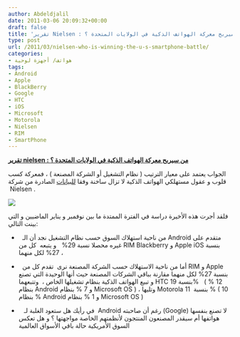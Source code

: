 ```yaml
---
author: Abdeldjalil
date: 2011-03-06 20:09:32+00:00
draft: false
title: 'تقرير Nielsen : من سيربح معركة الهواتف الذكية في الولايات المتحدة ؟'
type: post
url: /2011/03/nielsen-who-is-winning-the-u-s-smartphone-battle/
categories:
- هواتف/ أجهزة لوحية
tags:
- Android
- Apple
- BlackBerry
- Google
- HTC
- iOS
- Microsoft
- Motorola
- Nielsen
- RIM
- SmartPhone
---
```


[**تقرير nielsen : من سيربح معركة الهواتف الذكية في الولايات المتحدة ؟**
](https://www.it-scoop.com/2011/03/nielsen-who-is-winning-the-u-s-smartphone-battle)


الجواب يعتمد على معيار الترتيب ( نظام التشغيل أو الشركة المصنعة ) ، فمعركة كسب قلوب و عقول مستهلكي الهواتف الذكية لا تزال ساخنة وفقا [للبيانات](http://blog.nielsen.com/nielsenwire/online_mobile/who-is-winning-the-u-s-smartphone-battle/?utm_source=feedburner&utm_medium=feed&utm_campaign=Feed:+NielsenWire+%28Nielsen+Wire) الصادرة من شركة  Nielsen .

[![](http://blog.nielsen.com/nielsenwire/wp-content/uploads/2011/03/manufacture-os-share.png )
](https://www.it-scoop.com/2011/03/nielsen-who-is-winning-the-u-s-smartphone-battle)

فلقد أجرت هذه الأخيرة دراسة في الفترة الممتدة ما بين نوفمبر و يناير الماضيين و التي بينت التالي:

-   من ناحية استهلاك السوق حسب نظام التشغيل نجد أن الـ Android متقدم على غيره محصلا نسبة 29%   و يتبعه  كل من RIM Blackberry و Apple iOS بنسبة 27% لكل منهما ،

-   أما من ناحية الاستهلاك حسب الشركة المصنعة نرى  تقدم كل من RIM و Apple بنسبة 27% لكل منهما مقارنة بباقي الشركات المصنعة حيث أنها الوحيدة التي تصنع و تبيع الهواتف الذكية بنظام تشغيلها الخاص ،  وتتبعهما HTC بنسبة 19%   ( 12 % بنظام Android و 7 % بنظام Microsoft OS ) ، وتليها Motorola بنسبة  11 % ( 10 % بنظام Android و 1 % بنظام Microsoft OS )



-    في رأيك هل ستعود الغلبة لـ  Android رغم أن صاحبته (Google) لا تصنع بنفسها هواتفها أم سيقدر المصنعون المنتجون لأنظمتهم الخاصة مواجهتها ؟ و هل تعكس السوق الأمريكية حالة باقي الأسواق العالمية








